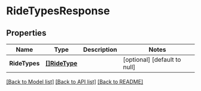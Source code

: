 # RideTypesResponse

## Properties
Name | Type | Description | Notes
------------ | ------------- | ------------- | -------------
**RideTypes** | [**[]RideType**](RideType.md) |  | [optional] [default to null]

[[Back to Model list]](../README.md#documentation-for-models) [[Back to API list]](../README.md#documentation-for-api-endpoints) [[Back to README]](../README.md)


